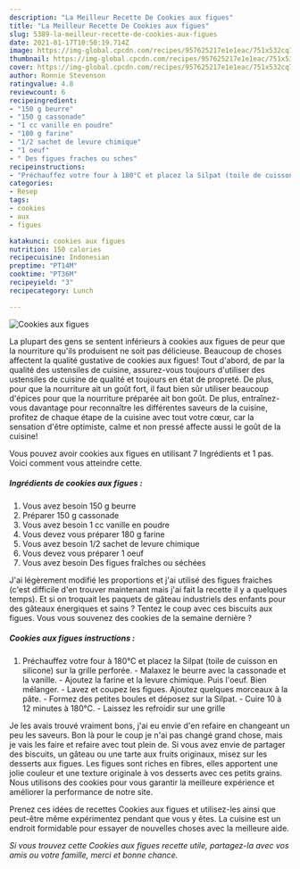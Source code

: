 ```yaml
---
description: "La Meilleur Recette De Cookies aux figues"
title: "La Meilleur Recette De Cookies aux figues"
slug: 5389-la-meilleur-recette-de-cookies-aux-figues
date: 2021-01-17T10:50:19.714Z
image: https://img-global.cpcdn.com/recipes/957625217e1e1eac/751x532cq70/cookies-aux-figues-photo-principale-de-la-recette.jpg
thumbnail: https://img-global.cpcdn.com/recipes/957625217e1e1eac/751x532cq70/cookies-aux-figues-photo-principale-de-la-recette.jpg
cover: https://img-global.cpcdn.com/recipes/957625217e1e1eac/751x532cq70/cookies-aux-figues-photo-principale-de-la-recette.jpg
author: Ronnie Stevenson
ratingvalue: 4.8
reviewcount: 6
recipeingredient:
- "150 g beurre"
- "150 g cassonade"
- "1 cc vanille en poudre"
- "180 g farine"
- "1/2 sachet de levure chimique"
- "1 oeuf"
- " Des figues fraches ou sches"
recipeinstructions:
- "Préchauffez votre four à 180°C et placez la Silpat (toile de cuisson en silicone) sur la grille perforée. Malaxez le beurre avec la cassonade et la vanille. Ajoutez la farine et la levure chimique. Puis l&#39;oeuf. Bien mélanger.  Lavez et coupez les figues. Ajoutez quelques morceaux à la pâte. Formez des petites boules et déposez sur la Silpat.  Cuire 10 à 12 minutes à 180°C.  Laissez les refroidir sur une grille"
categories:
- Resep
tags:
- cookies
- aux
- figues

katakunci: cookies aux figues 
nutrition: 150 calories
recipecuisine: Indonesian
preptime: "PT14M"
cooktime: "PT36M"
recipeyield: "3"
recipecategory: Lunch

---
```



![Cookies aux figues](https://img-global.cpcdn.com/recipes/957625217e1e1eac/751x532cq70/cookies-aux-figues-photo-principale-de-la-recette.jpg)

La plupart des gens se sentent inférieurs à cookies aux figues de peur que la nourriture qu'ils produisent ne soit pas délicieuse. Beaucoup de choses affectent la qualité gustative de cookies aux figues! Tout d'abord, de par la qualité des ustensiles de cuisine, assurez-vous toujours d'utiliser des ustensiles de cuisine de qualité et toujours en état de propreté. De plus, pour que la nourriture ait un goût fort, il faut bien sûr utiliser beaucoup d'épices pour que la nourriture préparée ait bon goût. De plus, entraînez-vous davantage pour reconnaître les différentes saveurs de la cuisine, profitez de chaque étape de la cuisine avec tout votre cœur, car la sensation d'être optimiste, calme et non pressé affecte aussi le goût de la cuisine!

<!--inarticleads1-->

Vous pouvez avoir cookies aux figues en utilisant 7 Ingrédients et 1 pas. Voici comment vous atteindre cette.

##### Ingrédients de cookies aux figues :

1. Vous avez besoin 150 g beurre
1. Préparer 150 g cassonade
1. Vous avez besoin 1 cc vanille en poudre
1. Vous devez vous préparer 180 g farine
1. Vous avez besoin 1/2 sachet de levure chimique
1. Vous devez vous préparer 1 oeuf
1. Vous avez besoin  Des figues fraîches ou séchées


J&#39;ai légèrement modifié les proportions et j&#39;ai utilisé des figues fraiches (c&#39;est difficile d&#39;en trouver maintenant mais j&#39;ai fait la recette il y a quelques temps). Et si on troquait les paquets de gâteau industriels des enfants pour des gâteaux énergiques et sains ? Tentez le coup avec ces biscuits aux figues. Vous vous souvenez des cookies de la semaine dernière ? 

<!--inarticleads2-->

##### Cookies aux figues instructions :

1. Préchauffez votre four à 180°C et placez la Silpat (toile de cuisson en silicone) sur la grille perforée. - Malaxez le beurre avec la cassonade et la vanille. - Ajoutez la farine et la levure chimique. Puis l&#39;oeuf. Bien mélanger.  - Lavez et coupez les figues. Ajoutez quelques morceaux à la pâte. - Formez des petites boules et déposez sur la Silpat.  - Cuire 10 à 12 minutes à 180°C.  - Laissez les refroidir sur une grille


Je les avais trouvé vraiment bons, j&#39;ai eu envie d&#39;en refaire en changeant un peu les saveurs. Bon là pour le coup je n&#39;ai pas changé grand chose, mais je vais les faire et refaire avec tout plein de. Si vous avez envie de partager des biscuits, un gâteau ou une tarte aux fruits originaux, misez sur les desserts aux figues. Les figues sont riches en fibres, elles apportent une jolie couleur et une texture originale à vos desserts avec ces petits grains. Nous utilisons des cookies pour vous garantir la meilleure expérience et améliorer la performance de notre site. 

<!--inarticleads1-->

<p>
Prenez ces idées de recettes Cookies aux figues et utilisez-les ainsi que peut-être même expérimentez pendant que vous y êtes. La cuisine est un endroit formidable pour essayer de nouvelles choses avec la meilleure aide.
</p>

<p>
<i>Si vous trouvez cette Cookies aux figues recette utile, partagez-la avec vos amis ou votre famille, merci et bonne chance.</i>
</p>
